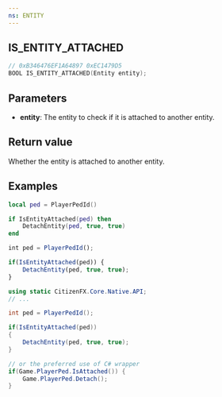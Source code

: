 ```yaml
---
ns: ENTITY
---
```

## IS_ENTITY_ATTACHED

```c
// 0xB346476EF1A64897 0xEC1479D5
BOOL IS_ENTITY_ATTACHED(Entity entity);
```

## Parameters
* **entity**: The entity to check if it is attached to another entity.

## Return value
Whether the entity is attached to another entity.

## Examples

```lua
local ped = PlayerPedId()

if IsEntityAttached(ped) then
    DetachEntity(ped, true, true)
end
```

```js
int ped = PlayerPedId();

if(IsEntityAttached(ped)) {
    DetachEntity(ped, true, true);
}
```

```cs
using static CitizenFX.Core.Native.API;
// ...

int ped = PlayerPedId();

if(IsEntityAttached(ped))
{
    DetachEntity(ped, true, true);
}

// or the preferred use of C# wrapper
if(Game.PlayerPed.IsAttached()) {
    Game.PlayerPed.Detach();
}
```
